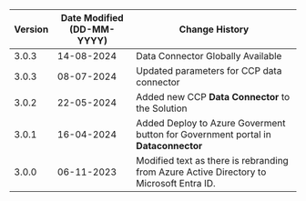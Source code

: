 | **Version** | **Date Modified (DD-MM-YYYY)** | **Change History**                                                        |
|-------------|--------------------------------|---------------------------------------------------------------------------|
| 3.0.3       | 14-08-2024                     | Data Connector Globally Available                                         |
| 3.0.3       | 08-07-2024                     | Updated parameters for CCP data connector                                 |
| 3.0.2       | 22-05-2024                     | Added new CCP **Data Connector** to the Solution 
| 3.0.1       | 16-04-2024                     | Added Deploy to Azure Goverment button for Government portal in **Dataconnector** |
| 3.0.0       | 06-11-2023                     | Modified text as there is rebranding from Azure Active Directory to Microsoft Entra ID.  |  
         
                                                                                                                 
